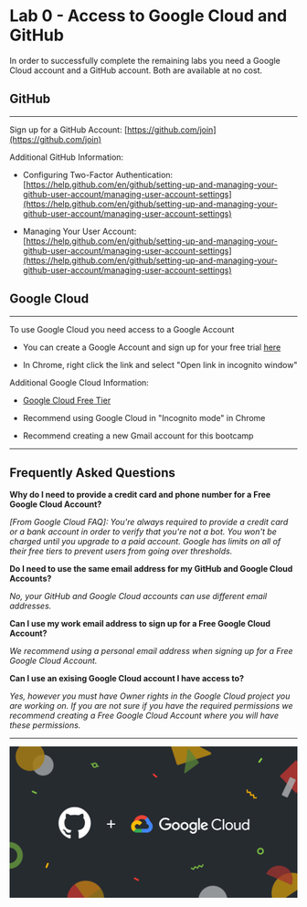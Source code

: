 # Lab 0 - Access to Google Cloud and GitHub

In order to successfully complete the remaining labs you need a Google Cloud account and a GitHub account. Both are available at no cost.

## GitHub

---

Sign up for a GitHub Account: [https://github.com/join](https://github.com/join)

Additional GitHub Information:

- Configuring Two-Factor Authentication: [https://help.github.com/en/github/setting-up-and-managing-your-github-user-account/managing-user-account-settings](https://help.github.com/en/github/setting-up-and-managing-your-github-user-account/managing-user-account-settings)

- Managing Your User Account: [https://help.github.com/en/github/setting-up-and-managing-your-github-user-account/managing-user-account-settings](https://help.github.com/en/github/setting-up-and-managing-your-github-user-account/managing-user-account-settings)

## Google Cloud

---

To use Google Cloud you need access to a Google Account

- You can create a Google Account and sign up for your free trial [here](https://console.cloud.google.com/freetrial)

- In Chrome, right click the link and select "Open link in incognito window"

Additional Google Cloud Information:

- [Google Cloud Free Tier](https://cloud.google.com/free/docs/gcp-free-tier)

- Recommend using Google Cloud in "Incognito mode" in Chrome

- Recommend creating a new Gmail account for this bootcamp

---

## Frequently Asked Questions

**Why do I need to provide a credit card and phone number for a Free Google Cloud Account?**

*[From Google Cloud FAQ]: You're always required to provide a credit card or a bank account in order to verify that you're not a bot. You won't be charged until you upgrade to a paid account. Google has limits on all of their free tiers to prevent users from going over thresholds.*

**Do I need to use the same email address for my GitHub and Google Cloud Accounts?**

*No, your GitHub and Google Cloud accounts can use different email addresses.*

**Can I use my work email address to sign up for a Free Google Cloud Account?**

*We recommend using a personal email address when signing up for a Free Google Cloud Account.*

**Can I use an exising Google Cloud account I have access to?**

*Yes, however you must have Owner rights in the Google Cloud project you are working on. If you are not sure if you have the required permissions we recommend creating a Free Google Cloud Account where you will have these permissions.*

---

![GitHub+Google Cloud](images/lab_0_gh_gc.png)